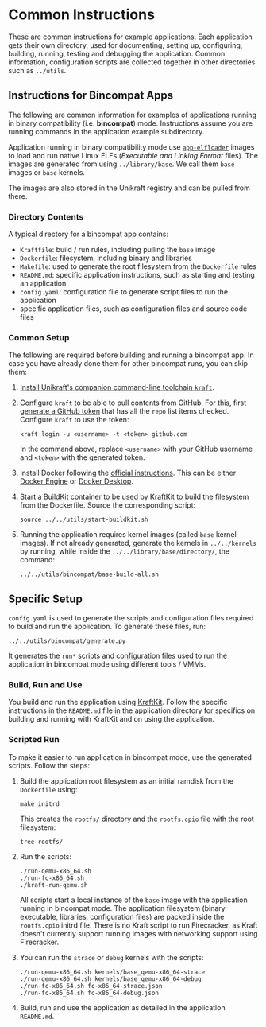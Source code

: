 # Common Instructions

These are common instructions for example applications.
Each application gets their own directory, used for documenting, setting up, configuring, building, running, testing and debugging the application.
Common information, configuration scripts are collected together in other directories such as `../utils`.

## Instructions for Bincompat Apps

The following are common information for examples of applications running in binary compatibility (i.e. **bincompat**) mode.
Instructions assume you are running commands in the application example subdirectory.

Application running in binary compatibility mode use [`app-elfloader`](https://github.com/unikraft/app-elfloader) images to load and run native Linux ELFs (*Executable and Linking Format* files).
The images are generated from using `../library/base`.
We call them `base` images or `base` kernels.

The images are also stored in the Unikraft registry and can be pulled from there.

### Directory Contents

A typical directory for a bincompat app contains:

* `Kraftfile`: build / run rules, including pulling the `base` image
* `Dockerfile`: filesystem, including binary and libraries
* `Makefile`: used to generate the root filesystem from the `Dockerfile` rules
* `README.md`: specific application instructions, such as starting and testing an application
* `config.yaml`: configuration file to generate script files to run the application
* specific application files, such as configuration files and source code files

### Common Setup

The following are required before building and running a bincompat app.
In case you have already done them for other bincompat runs, you can skip them:

1. [Install Unikraft's companion command-line toolchain `kraft`](https://unikraft.org/docs/cli).

1. Configure `kraft` to be able to pull contents from GitHub.
   For this, first [generate a GitHub token](https://github.com/settings/tokens/new) that has all the `repo` list items checked.
   Configure `kraft` to use the token:

   ```
   kraft login -u <username> -t <token> github.com
   ```

   In the command above, replace `<username>` with your GitHub username and `<token>` with the generated token.

1. Install Docker following the [official instructions](https://docs.docker.com/engine/install/).
   This can be either [Docker Engine](https://docs.docker.com/engine/) or [Docker Desktop](https://docs.docker.com/desktop/).

1. Start a [BuildKit](https://docs.docker.com/build/buildkit/) container to be used by KraftKit to build the filesystem from the Dockerfile.
   Source the corresponding script:

   ```console
   source ../../utils/start-buildkit.sh
   ```

1. Running the application requires kernel images (called `base` kernel images).
   If not already generated, generate the kernels in `../../kernels` by running, while inside the `../../library/base/directory/`, the command:

   ```console
   ../../utils/bincompat/base-build-all.sh
   ```

## Specific Setup

`config.yaml` is used to generate the scripts and configuration files required to build and run the application.
To generate these files, run:

```console
../../utils/bincompat/generate.py
```

It generates the `run*` scripts and configuration files used to run the application in bincompat mode using different tools / VMMs.

### Build, Run and Use

You build and run the application using [KraftKit](https://github.com/unikraft/kraftkit).
Follow the specific instructions in the `README.md` file in the application directory for specifics on building and running with KraftKit and on using the application.

### Scripted Run

To make it easier to run application in bincompat mode, use the generated scripts.
Follow the steps:

1. Build the application root filesystem as an initial ramdisk from the `Dockerfile` using:

   ```console
   make initrd
   ```

   This creates the `rootfs/` directory and the `rootfs.cpio` file with the root filesystem:

   ```console
   tree rootfs/
   ```

1. Run the scripts:

   ```console
   ./run-qemu-x86_64.sh
   ./run-fc-x86_64.sh
   ./kraft-run-qemu.sh
   ```

   All scripts start a local instance of the `base` image with the application running in bincompat mode.
   The application filesystem (binary executable, libraries, configuration files) are packed inside the `rootfs.cpio` initrd file.
   There is no Kraft script to run Firecracker, as Kraft doesn't currently support running images with networking support using Firecracker.

1. You can run the `strace` or `debug` kernels with the scripts:

   ```console
   ./run-qemu-x86_64.sh kernels/base_qemu-x86_64-strace
   ./run-qemu-x86_64.sh kernels/base_qemu-x86_64-debug
   ./run-fc-x86_64.sh fc-x86_64-strace.json
   ./run-fc-x86_64.sh fc-x86_64-debug.json
   ```

1. Build, run and use the application as detailed in the application `README.md`.
